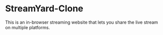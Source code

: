 # StreamYard-Clone
This is an in-browser streaming website that lets you share the live stream on multiple platforms.
